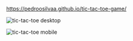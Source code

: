 https://pedroosilvaa.github.io/tic-tac-toe-game/

![tic-tac-toe desktop](https://github.com/PedrooSilvaa/tic-tac-toe-game/assets/125162325/77b5593c-f713-47ab-8faa-d204b0a7631c)

![tic-tac-toe mobile](https://github.com/PedrooSilvaa/tic-tac-toe-game/assets/125162325/3aee27b7-14c0-4210-9384-9d0d9a777526)


